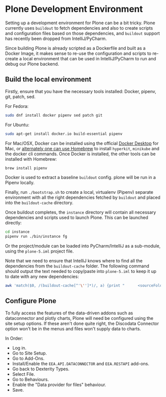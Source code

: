 # Plone Development Environment

Setting up a development environment for Plone can be a bit tricky. Plone currently uses `buildout` to fetch
dependencies and also to create scripts and configuration files based on those dependencies, and `buildout` support
has recently been dropped from IntelliJ/PyCharm.

Since building Plone is already scripted as a Dockerfile and built as a Docker Image, it makes sense to re-use
the configuration and scripts to re-create a local environment that can be used in IntelliJ/PyCharm to run and debug
our Plone backend.

## Build the local environment

Firstly, ensure that you have the necessary tools installed: Docker, pipenv, git, patch, sed.

For Fedora:
```bash
sudo dnf install docker pipenv sed patch git
```

For Ubuntu:
```bash
sudo apt-get install docker.io build-essential pipenv
```

For Mac/OSX, Docker can be installed using the official [Docker Desktop](https://www.docker.com/products/docker-desktop)
for Mac, or [alternately one can use Homebrew](https://dhwaneetbhatt.com/blog/run-docker-without-docker-desktop-on-macos)
to install `hyperkit`, `minikube` and the docker cli commands. Once Docker is installed, the other tools can be installed
with Homebrew:
```bash
brew install pipenv
```

Docker is used to extract a baseline `buildout` config. plone will be run in a Pipenv locally.

Finally, run `./bootstrap.sh` to create a local, virtualenv (Pipenv) separate environment with all the right dependencies
fetched by `buildout` and placed into the `buildout-cache` directory.

Once buildout completes, the `instance` directory will contain all necessary dependencies and scripts used to launch
Plone. This can be launched directly:
```bash
cd instance
pipenv run ./bin/instance fg
```

Or the project/module can be loaded into PyCharm/IntelliJ as a sub-module, using the `plone-5.iml` project file.

Note that we need to ensure that IntelliJ knows where to find all the dependencies from the `buildout-cache` folder. The
following command should output the text needed to copy/paste into `plone-5.iml` to keep it up to date with any new
dependencies:

```bash
awk 'match($0, /(buildout-cache[^'\'']*)/, a) {print "      <sourceFolder url=\"file://$MODULE_DIR$/" a[1] "\" isTestSource=\"false\" />"}' instance/bin/instance
```

## Configure Plone

To fully access the features of the data-driven addons such as dataconnector and plotly charts, Plone will need be
configured using the site setup options. If these aren't done quite right, the Discodata Connector option won't be in
the menus and files won't supply data to charts.

In Order:
- Log in.
- Go to Site Setup.
- Go to Add-Ons.
- Install/Enable the `EEA.API.DATACONNECTOR` and `EEA.RESTAPI` add-ons.
- Go back to Dexterity Types.
- Select File.
- Go to Behaviours.
- Enable the "Data provider for files" behaviour.
- Save.
